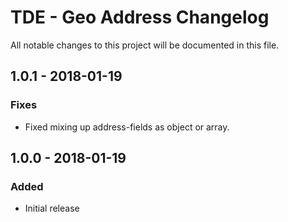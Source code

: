 # TDE - Geo Address Changelog

All notable changes to this project will be documented in this file.

## 1.0.1 - 2018-01-19
### Fixes
- Fixed mixing up address-fields as object or array.

## 1.0.0 - 2018-01-19
### Added
- Initial release